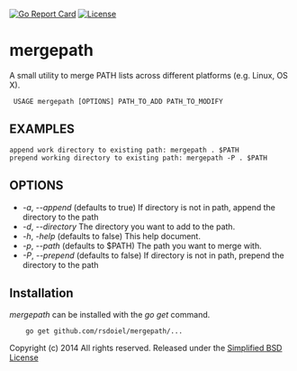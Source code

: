
[![Go Report Card](http://goreportcard.com/badge/rsdoiel/mergepath)](http://goreportcard.com/report/rsdoiel/mergepath)
[![License](https://img.shields.io/badge/License-BSD%203--Clause-blue.svg)](https://opensource.org/licenses/BSD-3-Clause)

# mergepath

A small utility to merge PATH lists across different platforms (e.g. Linux, OS X).

     USAGE mergepath [OPTIONS] PATH_TO_ADD PATH_TO_MODIFY

## EXAMPLES

    append work directory to existing path: mergepath . $PATH
    prepend working directory to existing path: mergepath -P . $PATH

## OPTIONS

+ *-a*, *--append* (defaults to true) If directory is not in path, append the directory to the path
+ *-d*, *--directory* The directory you want to add to the path.
+ *-h*, *-help* (defaults to false) This help document.
+ *-p*, *--path* (defaults to $PATH) The path you want to merge with.
+ *-P*, *--prepend* (defaults to false) If directory is not in path, prepend the directory to the path

## Installation

_mergepath_ can be installed with the *go get* command.

```
    go get github.com/rsdoiel/mergepath/...
```

Copyright (c) 2014 All rights reserved.
Released under the [Simplified BSD License](http://opensource.org/licenses/bsd-license.php)

